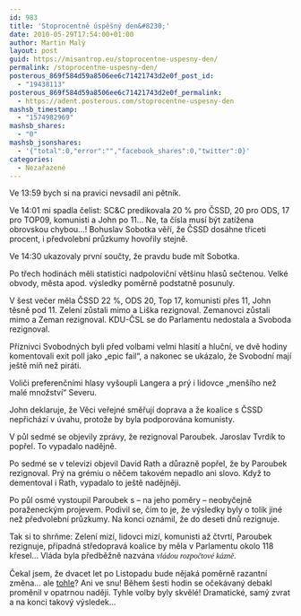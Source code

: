 ```yaml
---
id: 983
title: 'Stoprocentně úspěšný den&#8230;'
date: 2010-05-29T17:54:00+01:00
author: Martin Malý
layout: post
guid: https://misantrop.eu/stoprocentne-uspesny-den/
permalink: /stoprocentne-uspesny-den/
posterous_869f584d59a8506ee6c71421743d2e0f_post_id:
  - "19438113"
posterous_869f584d59a8506ee6c71421743d2e0f_permalink:
  - https://adent.posterous.com/stoprocentne-uspesny-den
mashsb_timestamp:
  - "1574982969"
mashsb_shares:
  - "0"
mashsb_jsonshares:
  - '{"total":0,"error":"","facebook_shares":0,"twitter":0}'
categories:
  - Nezařazené
---
```

Ve 13:59 bych si na pravici nevsadil ani pětník.

Ve 14:01 mi spadla čelist: SC&C predikovala 20 % pro ČSSD, 20 pro ODS, 17 pro TOP09, komunisti a John po 11&#8230; Ne, ta čísla musí být zatížena obrovskou chybou&#8230;! Bohuslav Sobotka věří, že ČSSD dosáhne třiceti procent, i předvolební průzkumy hovořily stejně.

Ve 14:30 ukazovaly první součty, že pravdu bude mít Sobotka.

Po třech hodinách měli statistici nadpoloviční většinu hlasů sečtenou. Velké obvody, města apod. výsledky poměrně podstatně posunuly. 

V šest večer měla ČSSD 22 %, ODS 20, Top 17, komunisti přes 11, John těsně pod 11. Zelení zůstali mimo a Liška rezignoval. Zemanovci zůstali mimo a Zeman rezignoval. KDU-ČSL se do Parlamentu nedostala a Svoboda rezignoval.

Příznivci Svobodných byli před volbami velmi hlasití a hluční, ve dvě hodiny komentovali exit poll jako &#8222;epic fail&#8220;, a nakonec se ukázalo, že Svobodní mají ještě míň než piráti.

Voliči preferenčními hlasy vyšoupli Langera a prý i lidovce &#8222;menšího než malé množství&#8220; Severu.

John deklaruje, že Věci veřejné směřují doprava a že koalice s ČSSD nepřichází v úvahu, protože by byla podporována komunisty.

V půl sedmé se objevily zprávy, že rezignoval Paroubek. Jaroslav Tvrdík to popřel. To vypadalo nadějně.

Po sedmé se v televizi objevil David Rath a důrazně popřel, že by Paroubek rezignoval. Prý na grémiu o něčem takovém nepadlo ani slovo. Když to dementoval i Rath, vypadalo to ještě nadějněji.

Po půl osmé vystoupil Paroubek s &#8211; na jeho poměry &#8211; neobyčejně poraženeckým projevem. Podivil se, čím to je, že výsledky byly o tolik jiné než předvolební průzkumy. Na konci oznámil, že do deseti dnů rezignuje.

Tak si to shrňme: Zelení mizí, lidovci mizí, komunisti až čtvrtí, Paroubek rezignuje, případná středopravá koalice by měla v Parlamentu okolo 118 křesel&#8230; Vláda byla předběžně nazvána <span style="font-family: mceinline;"><em>vládou rozpočtové kázně</em>. </span>

Čekal jsem, že dvacet let po Listopadu bude nějaká poměrně razantní změna&#8230; ale [tohle](https://volby.cz/pls/ps2010/ps2?xjazyk=CZ)? Ani ve snu! Během šesti hodin se očekávaný debakl proměnil v opatrnou naději. Tyhle volby byly skvělé! Dramatické, samý zvrat a na konci takový výsledek&#8230;<span style="font-family: mceinline;"><br /></span>